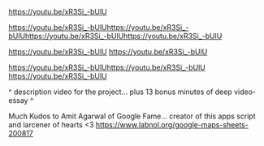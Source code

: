 https://youtu.be/xR3Si_-bUlU

https://youtu.be/xR3Si_-bUlUhttps://youtu.be/xR3Si_-bUlUhttps://youtu.be/xR3Si_-bUlUhttps://youtu.be/xR3Si_-bUlU


https://youtu.be/xR3Si_-bUlU
https://youtu.be/xR3Si_-bUlU

https://youtu.be/xR3Si_-bUlUhttps://youtu.be/xR3Si_-bUlU
https://youtu.be/xR3Si_-bUlU

^ description video for the project... plus 13 bonus minutes of deep video-essay ^


Much Kudos to Amit Agarwal of Google Fame... creator of this apps script and larcener of hearts <3
https://www.labnol.org/google-maps-sheets-200817
